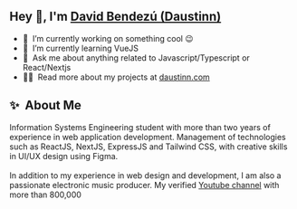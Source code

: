 <h2>Hey 👋, I'm <a href="https://daustinn.com" >David Bendezú (Daustinn)</a></h2>


- 🔭 &nbsp;I’m currently working on something cool :wink:
- 🌱 &nbsp;I’m currently learning VueJS
- 💬 &nbsp;Ask me about anything related to Javascript/Typescript or React/Nextjs
- 👨‍💻 &nbsp;Read more about my projects at [daustinn.com](https://daustinn.com/#projects)
<h2>✨&nbsp; About Me</h2>
Information Systems Engineering student with more than two years of experience in web application development. Management of technologies such as ReactJS, NextJS, ExpressJS and Tailwind CSS, with creative skills in UI/UX design using Figma.
<br/>
<br/>
In addition to my experience in web design and development, I am also a passionate electronic music producer. My verified <a href="https://www.youtube.com/channel/UC84loLG1jFYYQ5eqcSJQGKw">Youtube channel</a> with more than 800,000

